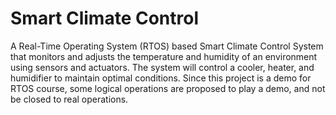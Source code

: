 # Smart Climate Control

A Real-Time Operating System (RTOS) based Smart Climate Control System that monitors and adjusts the temperature and humidity of an environment using sensors and actuators. The system will control a cooler, heater, and humidifier to maintain optimal conditions. Since this project is a demo for RTOS course, some logical operations are proposed to play a demo, and not be closed to real operations.
